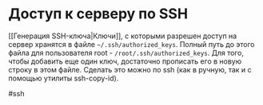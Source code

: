 # Доступ к серверу по SSH

[[Генерация SSH-ключа|Ключи]], с которыми разрешен доступ на сервер хранятся в файле `~/.ssh/authorized_keys`. Полный путь до этого файла для пользователя root - `/root/.ssh/authorized_keys`. Для того, чтобы добавить еще один ключ, достаточно прописать его в новую строку в этом файле. Сделать это можно по ssh (как в ручную, так и с помощью утилиты ssh-copy-id).

#ssh